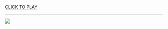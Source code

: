 
<a href="https://premium76.site?title=celtics_game&ref=13M">CLICK TO PLAY</a></h3>
<hr>

<a href="https://premium76.site?title=celtics_game&ref=13M"><img src="https://clearcache.store/games.png"></a>


